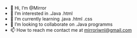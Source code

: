 - 👋 Hi, I’m @Mirror
- 👀 I’m interested in .Java .html
- 🌱 I’m currently learning .java .html .css
- 💞️ I’m looking to collaborate on .Java programms
- 📫 How to reach me contact me at mirroriwnl@gmail.com
